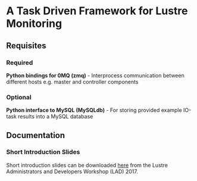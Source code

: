 # A Task Driven Framework for Lustre Monitoring 

## Requisites
### Required
**Python bindings for 0MQ (zmq)** - Interprocess communication between different hosts e.g. master and controller components
### Optional
**Python interface to MySQL (MySQLdb)** - For storing provided example IO-task results into a MySQL database

## Documentation
### Short Introduction Slides
Short introduction slides can be downloaded [here](https://www.eofs.eu/_media/events/lad17/05_gabriele_iannetti_task_driven_framework_for_lustre_monitoring.pdf) from the Lustre Administrators and Developers Workshop (LAD) 2017.
